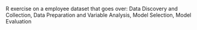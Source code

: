 R exercise on a employee dataset that goes over: 
Data Discovery and Collection,
Data Preparation and Variable Analysis,
Model Selection,
Model Evaluation
